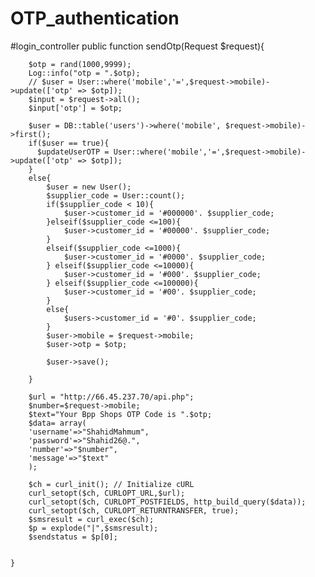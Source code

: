 # OTP_authentication
#login_controller
    public function sendOtp(Request $request){

        $otp = rand(1000,9999);
        Log::info("otp = ".$otp);
        // $user = User::where('mobile','=',$request->mobile)->update(['otp' => $otp]);
        $input = $request->all();
        $input['otp'] = $otp;

        $user = DB::table('users')->where('mobile', $request->mobile)->first();
        if($user == true){
          $updateUserOTP = User::where('mobile','=',$request->mobile)->update(['otp' => $otp]);
        }
        else{
            $user = new User();
            $supplier_code = User::count();
            if($supplier_code < 10){
                $user->customer_id = '#000000'. $supplier_code;
            }elseif($supplier_code <=100){
                $user->customer_id = '#00000'. $supplier_code;
            }
            elseif($supplier_code <=1000){
                $user->customer_id = '#0000'. $supplier_code;
            } elseif($supplier_code <=10000){
                $user->customer_id = '#000'. $supplier_code;
            } elseif($supplier_code <=100000){
                $user->customer_id = '#00'. $supplier_code;
            }
            else{
                $users->customer_id = '#0'. $supplier_code;
            }
            $user->mobile = $request->mobile;
            $user->otp = $otp;

            $user->save();

        }

        $url = "http://66.45.237.70/api.php";
        $number=$request->mobile;
        $text="Your Bpp Shops OTP Code is ".$otp;
        $data= array(
        'username'=>"ShahidMahmum",
        'password'=>"Shahid26@.",
        'number'=>"$number",
        'message'=>"$text"
        );

        $ch = curl_init(); // Initialize cURL
        curl_setopt($ch, CURLOPT_URL,$url);
        curl_setopt($ch, CURLOPT_POSTFIELDS, http_build_query($data));
        curl_setopt($ch, CURLOPT_RETURNTRANSFER, true);
        $smsresult = curl_exec($ch);
        $p = explode("|",$smsresult);
        $sendstatus = $p[0];


    }
